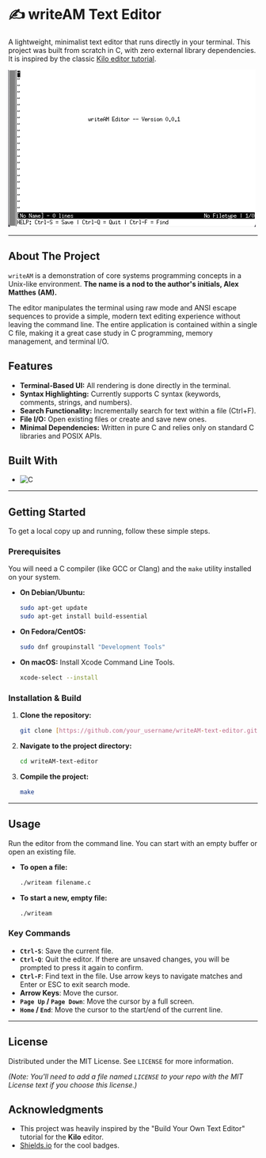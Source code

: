 # ✍️ writeAM Text Editor

A lightweight, minimalist text editor that runs directly in your terminal. This project was built from scratch in C, with zero external library dependencies. It is inspired by the classic [Kilo editor tutorial](http://viewsourcecode.org/snaptoken/kilo/index.html).

![writeAM Screenshot](assets/screenshot.png) 

---

## About The Project

`writeAM` is a demonstration of core systems programming concepts in a Unix-like environment. **The name is a nod to the author's initials, Alex Matthes (AM).**

The editor manipulates the terminal using raw mode and ANSI escape sequences to provide a simple, modern text editing experience without leaving the command line. The entire application is contained within a single C file, making it a great case study in C programming, memory management, and terminal I/O.

## Features

* **Terminal-Based UI:** All rendering is done directly in the terminal.
* **Syntax Highlighting:** Currently supports C syntax (keywords, comments, strings, and numbers).
* **Search Functionality:** Incrementally search for text within a file (Ctrl+F).
* **File I/O:** Open existing files or create and save new ones.
* **Minimal Dependencies:** Written in pure C and relies only on standard C libraries and POSIX APIs.

## Built With

* ![C](https://img.shields.io/badge/C-00599C?style=for-the-badge&logo=c&logoColor=white)

---

## Getting Started

To get a local copy up and running, follow these simple steps.

### Prerequisites

You will need a C compiler (like GCC or Clang) and the `make` utility installed on your system.

* **On Debian/Ubuntu:**
    ```sh
    sudo apt-get update
    sudo apt-get install build-essential
    ```
* **On Fedora/CentOS:**
    ```sh
    sudo dnf groupinstall "Development Tools"
    ```
* **On macOS:** Install Xcode Command Line Tools.
    ```sh
    xcode-select --install
    ```

### Installation & Build

1.  **Clone the repository:**
    ```sh
    git clone [https://github.com/your_username/writeAM-text-editor.git](https://github.com/your_username/writeAM-text-editor.git)
    ```
2.  **Navigate to the project directory:**
    ```sh
    cd writeAM-text-editor
    ```
3.  **Compile the project:**
    ```sh
    make
    ```

---

## Usage

Run the editor from the command line. You can start with an empty buffer or open an existing file.

* **To open a file:**
    ```sh
    ./writeam filename.c
    ```
* **To start a new, empty file:**
    ```sh
    ./writeam
    ```

### Key Commands

* **`Ctrl-S`**: Save the current file.
* **`Ctrl-Q`**: Quit the editor. If there are unsaved changes, you will be prompted to press it again to confirm.
* **`Ctrl-F`**: Find text in the file. Use arrow keys to navigate matches and Enter or ESC to exit search mode.
* **Arrow Keys**: Move the cursor.
* **`Page Up` / `Page Down`**: Move the cursor by a full screen.
* **`Home` / `End`**: Move the cursor to the start/end of the current line.

---

## License

Distributed under the MIT License. See `LICENSE` for more information.

*(Note: You'll need to add a file named `LICENSE` to your repo with the MIT License text if you choose this license.)*

## Acknowledgments

* This project was heavily inspired by the "Build Your Own Text Editor" tutorial for the **Kilo** editor.
* [Shields.io](https://shields.io) for the cool badges.
